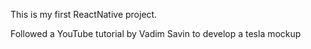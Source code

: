 This is my first ReactNative project.

Followed a YouTube tutorial by Vadim Savin to develop a tesla mockup
